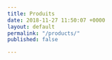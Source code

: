 ```yaml
---
title: Produits
date: 2018-11-27 11:50:07 +0000
layout: default
permalink: "/products/"
published: false

---
```

